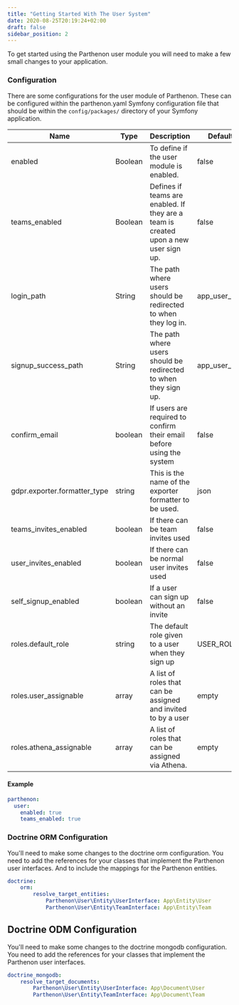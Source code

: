 ```yaml
---
title: "Getting Started With The User System"
date: 2020-08-25T20:19:24+02:00
draft: false
sidebar_position: 2
---
```

To get started using the Parthenon user module you will need to make a few small changes to your application.

### Configuration

There are some configurations for the user module of Parthenon. These can be configured within the parthenon.yaml Symfony configuration file that should be within the `config/packages/` directory of your Symfony application.

| Name | Type | Description | Default Value |
| --- | --- | --- | --- |
| enabled | Boolean | To define if the user module is enabled. | false |
| teams_enabled | Boolean | Defines if teams are enabled. If they are a team is created upon a new user sign up. | false |
| login_path | String | The path where users should be redirected to when they log in. | app_user_profile |
| signup_success_path | String | The path where users should be redirected to when they sign up. | app_user_signed_up |
| confirm_email | boolean | If users are required to confirm their email before using the system | false |
| gdpr.exporter.formatter_type | string | This is the name of the exporter formatter to be used. | json |
| teams_invites_enabled | boolean | If there can be team invites used | false |
| user_invites_enabled | boolean | If there can be normal user invites used | false |
| self_signup_enabled | boolean | If a user can sign up without an invite | false |
| roles.default_role | string | The default role given to a user when they sign up | USER_ROLE |
| roles.user_assignable | array | A list of roles that can be assigned and invited to by a user | empty |
| roles.athena_assignable | array | A list of roles that can be assigned via Athena. | empty |

#### Example

```yaml
parthenon:
  user:
    enabled: true
    teams_enabled: true
```

### Doctrine ORM Configuration

You'll need to make some changes to the doctrine orm configuration. You need to add the references for your classes that implement the Parthenon user interfaces. And to include the mappings for the Parthenon entities.

```yaml
doctrine:
    orm:
        resolve_target_entities:
            Parthenon\User\Entity\UserInterface: App\Entity\User
            Parthenon\User\Entity\TeamInterface: App\Entity\Team
```

## Doctrine ODM Configuration

You'll need to make some changes to the doctrine mongodb configuration. You need to add the references for your classes that implement the Parthenon user interfaces.

```yaml
doctrine_mongodb:
    resolve_target_documents:
        Parthenon\User\Entity\UserInterface: App\Document\User
        Parthenon\User\Entity\TeamInterface: App\Document\Team
```
